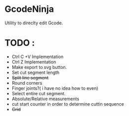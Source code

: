 # GcodeNinja

Utility to direclty edit Gcode.




# TODO : 
+ Ctrl C +V Implementation
+ Ctrl Z Implementation
+ Make export to svg button.
+ Set cut segment length
+ ~~Split line segment~~
+ Round corners
+ Finger joints?( i have no idea how to even)
+ Select entire cut segment.
+ Absolute/Relative measurements
+ cut start counter in order to determine cuttin sequence
+ ~~Grid~~


